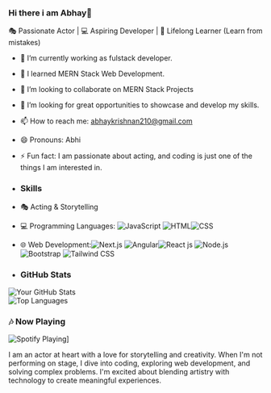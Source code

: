 ### Hi there i am Abhay👋
🎭 Passionate Actor | 💻 Aspiring Developer | 🚀 Lifelong Learner (Learn from mistakes)
- 🔭 I’m currently working as fulstack developer.
- 🌱 I learned MERN Stack Web Development.
- 👯 I’m looking to collaborate on MERN Stack Projects
- 🤔 I’m looking for great opportunities to showcase and develop my skills.
- 📫 How to reach me: abhaykrishnan210@gmail.com
- 😄 Pronouns: Abhi
- ⚡ Fun fact: I am passionate about acting, and coding is just one of the things I am interested in.
- ### Skills
- 🎭 Acting & Storytelling  
- 💻 Programming Languages: ![JavaScript](https://img.shields.io/badge/JavaScript-%23F7DF1E.svg?style=flat-square&logo=javascript&logoColor=black) ![HTML](https://img.shields.io/badge/HTML-%23E34F26.svg?style=flat-square&logo=html5&logoColor=white)![CSS](https://img.shields.io/badge/CSS-%231572B6.svg?style=flat-square&logo=css3&logoColor=white)
- 🌐 Web Development:![Next.js](https://img.shields.io/badge/Next.js-%23000000.svg?style=flat-square&logo=next.js&logoColor=white)
![Angular](https://img.shields.io/badge/Angular-%23DD0031.svg?style=flat-square&logo=angular&logoColor=white)![React js](https://img.shields.io/badge/React-%2320232a.svg?style=flat-square&logo=react&logoColor=%2361DAFB) ![Node.js](https://img.shields.io/badge/Node.js-%23339933.svg?style=flat-square&logo=node.js&logoColor=white)![Bootstrap](https://img.shields.io/badge/Bootstrap-%23563D7C.svg?style=flat-square&logo=bootstrap&logoColor=white)
![Tailwind CSS](https://img.shields.io/badge/Tailwind_CSS-%2338B2AC.svg?style=flat-square&logo=tailwind-css&logoColor=white)

- ### GitHub Stats
![Your GitHub Stats](https://github-readme-stats.vercel.app/api?username=abhayk012&show_icons=true&theme=onedark)  
![Top Languages](https://github-readme-stats.vercel.app/api/top-langs/?username=abhayk012&layout=compact&theme=radical)

### 🎶 Now Playing
![Spotify Playing](https://spotify-github-profile.4a2198c20ddf487aaee643b764391054.com/api/view?uid=31xvvvqm37k2mqbqrmfjbpgwbdhy&cover_image=true&theme=default&show_offline=false&background_color=121212&interchange=false)]

I am an actor at heart with a love for storytelling and creativity.
When I'm not performing on stage, I dive into coding, exploring web development,
and solving complex problems. I'm excited about blending artistry with technology
to create meaningful experiences.
